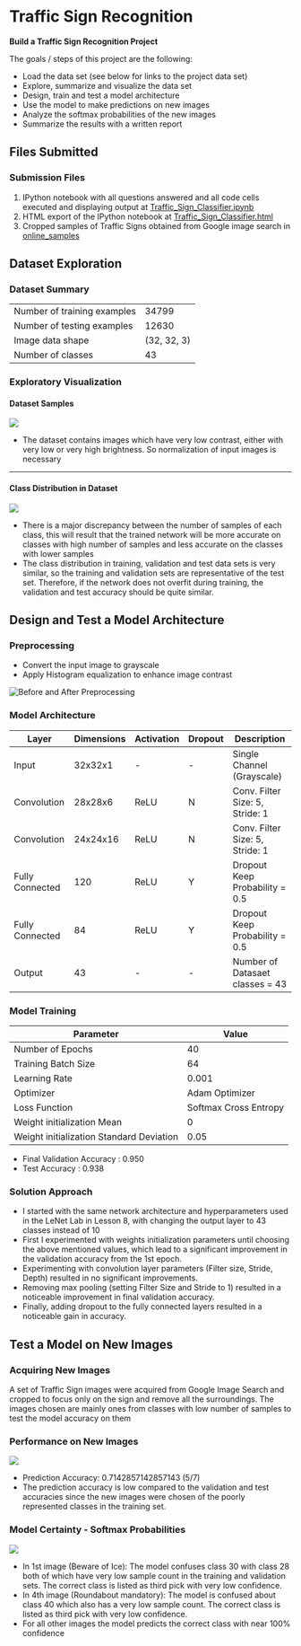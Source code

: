# **Traffic Sign Recognition** 

**Build a Traffic Sign Recognition Project**

The goals / steps of this project are the following:
* Load the data set (see below for links to the project data set)
* Explore, summarize and visualize the data set
* Design, train and test a model architecture
* Use the model to make predictions on new images
* Analyze the softmax probabilities of the new images
* Summarize the results with a written report


## Files Submitted

### Submission Files
1. IPython notebook with all questions answered and all code cells executed and displaying output at [Traffic_Sign_Classifier.ipynb](Traffic_Sign_Classifier.ipynb)
1. HTML export of the IPython notebook at [Traffic_Sign_Classifier.html](Traffic_Sign_Classifier.html)
1. Cropped samples of Traffic Signs obtained from Google image search in [online_samples](online_samples)

## Dataset Exploration
### Dataset Summary

| | |
|-|-|
|Number of training examples  | 34799      |
|Number of testing examples   | 12630      |
|Image data shape             | (32, 32, 3)|
|Number of classes            | 43         |

### Exploratory Visualization

#### Dataset Samples

![](resources/Training_Set_Samples.png)

* The dataset contains images which have very low contrast, either with very low or very high brightness. So normalization of input images is necessary

---

#### Class Distribution in Dataset
![](resources/Class_Histogram.png)
* There is a major discrepancy between the number of samples of each class, this will result that the trained network will be more accurate on classes with high number of samples and less accurate on the classes with lower samples
* The class distribution in training, validation and test data sets is very similar, so the training and validation sets are representative of the test set. Therefore, if the network does not overfit during training, the validation and test accuracy should be quite similar.

## Design and Test a Model Architecture
### Preprocessing

* Convert the input image to grayscale
* Apply Histogram equalization to enhance image contrast

![Before and After Preprocessing](resources/Preprocessing.png)
### Model Architecture

| Layer		| Dimensions| Activation|Dropout| Description |
|-----------|-----------|-----------|-------|-------------|
|Input		| 32x32x1	|- 			|-		| Single Channel (Grayscale)|
|Convolution| 28x28x6   | ReLU		|N		| Conv. Filter Size: 5, Stride: 1 |
|Convolution| 24x24x16  | ReLU		|N		| Conv. Filter Size: 5, Stride: 1 |
|Fully Connected		| 120       | ReLU		|Y		| Dropout Keep Probability = 0.5 |
|Fully Connected		| 84        | ReLU		|Y		| Dropout Keep Probability = 0.5|
|Output		| 43        | -			|-		| Number of Datasaet classes = 43|

### Model Training

| Parameter             | Value					|
|-----------------------|-----------------------|
|Number of Epochs       | 40	                |
|Training Batch Size    | 64	                |
|Learning Rate          | 0.001	                |
|Optimizer				| Adam Optimizer	    |
|Loss Function			| Softmax Cross Entropy	|
|Weight initialization Mean| 0 					|
|Weight initialization Standard Deviation| 0.05 |

* Final Validation Accuracy : 0.950
* Test Accuracy 		: 0.938

### Solution Approach

* I started with the same network architecture and hyperparameters used in the LeNet Lab in Lesson 8, with changing the output layer to 43 classes instead of 10
* First I experimented with weights initialization parameters until choosing the above mentioned values, which lead to a significant improvement in the validation accuracy from the 1st epoch.
* Experimenting with convolution layer parameters (Filter size, Stride, Depth) resulted in no significant improvements.
* Removing max pooling (setting Filter Size and Stride to 1) resulted in a noticeable improvement in final validation accuracy.
* Finally, adding dropout to the fully connected layers resulted in a noticeable gain in accuracy.

## Test a Model on New Images
### Acquiring New Images

A set of Traffic Sign images were acquired from Google Image Search and cropped to focus only on the sign and remove all the surroundings.
The images chosen are mainly ones from classes with low number of samples to test the model accuracy on them

### Performance on New Images

![](resources/Predicting_New_Images.png)

* Prediction Accuracy: 0.7142857142857143 (5/7)
* The prediction accuracy is low compared to the validation and test accuracies since the new images were chosen of the poorly represented classes in the training set.

### Model Certainty - Softmax Probabilities

![](resources/Predicting_New_Images_Top5.png)

* In 1st image (Beware of Ice): The model confuses class 30 with class 28 both of which have very low sample count in the training and validation sets. The correct class is listed as third pick with very low confidence.
* In 4th image (Roundabout mandatory): The model is confused about class 40 which also has a very low sample count. The correct class is listed as third pick with very low confidence.
* For all other images the model predicts the correct class with near 100% confidence